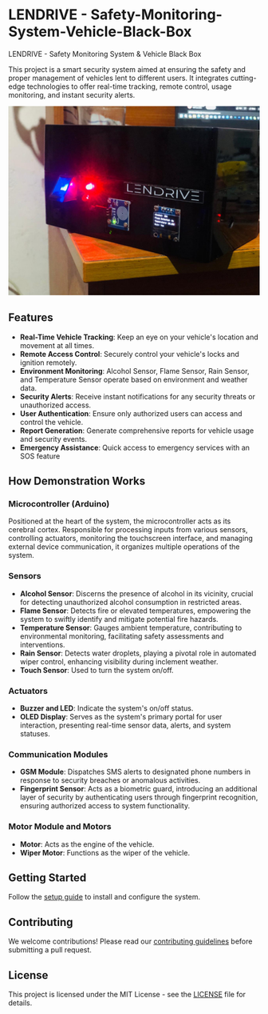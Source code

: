 # LENDRIVE - Safety-Monitoring-System-Vehicle-Black-Box

LENDRIVE - Safety Monitoring System &amp; Vehicle Black Box


This project is a smart security system aimed at ensuring the safety and proper management of vehicles lent to different users. It integrates cutting-edge technologies to offer real-time tracking, remote control, usage monitoring, and instant security alerts.


![Example Image](images/example1.jpg)


## Features
- **Real-Time Vehicle Tracking**: Keep an eye on your vehicle's location and movement at all times.
- **Remote Access Control**: Securely control your vehicle's locks and ignition remotely.
- **Environment Monitoring**: Alcohol Sensor, Flame Sensor, Rain Sensor, and Temperature Sensor operate based on environment and weather data.
- **Security Alerts**: Receive instant notifications for any security threats or unauthorized access.
- **User Authentication**: Ensure only authorized users can access and control the vehicle.
- **Report Generation**: Generate comprehensive reports for vehicle usage and security events.
- **Emergency Assistance**: Quick access to emergency services with an SOS feature
## How Demonstration Works
### Microcontroller (Arduino)
Positioned at the heart of the system, the microcontroller acts as its cerebral cortex. Responsible for processing inputs from various sensors, controlling actuators, monitoring the touchscreen interface, and managing external device communication, it organizes multiple operations of the system.

### Sensors
- **Alcohol Sensor**: Discerns the presence of alcohol in its vicinity, crucial for detecting unauthorized alcohol consumption in restricted areas.
- **Flame Sensor**: Detects fire or elevated temperatures, empowering the system to swiftly identify and mitigate potential fire hazards.
- **Temperature Sensor**: Gauges ambient temperature, contributing to environmental monitoring, facilitating safety assessments and interventions.
- **Rain Sensor**: Detects water droplets, playing a pivotal role in automated wiper control, enhancing visibility during inclement weather.
- **Touch Sensor**: Used to turn the system on/off.

### Actuators
- **Buzzer and LED**: Indicate the system's on/off status.
- **OLED Display**: Serves as the system's primary portal for user interaction, presenting real-time sensor data, alerts, and system statuses.

### Communication Modules
- **GSM Module**: Dispatches SMS alerts to designated phone numbers in response to security breaches or anomalous activities.
- **Fingerprint Sensor**: Acts as a biometric guard, introducing an additional layer of security by authenticating users through fingerprint recognition, ensuring authorized access to system functionality.

### Motor Module and Motors
- **Motor**: Acts as the engine of the vehicle.
- **Wiper Motor**: Functions as the wiper of the vehicle.
  
## Getting Started
Follow the [setup guide](docs/user-manual.md) to install and configure the system.

## Contributing
We welcome contributions! Please read our [contributing guidelines](docs/contributing.md) before submitting a pull request.

## License
This project is licensed under the MIT License - see the [LICENSE](LICENSE) file for details.

